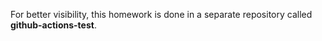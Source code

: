 For better visibility, this homework is done in a separate repository called **github-actions-test**.
